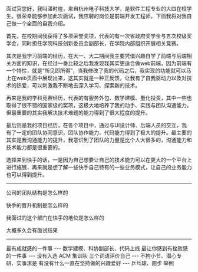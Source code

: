 面试官您好，我叫潘时煌，来自杭州电子科技大学，是软件工程专业的大四在校学生。很荣幸能够参加此次面试，我应聘的岗位是前端开发工程师，下面我将对我自己做一个全面的自我介绍。

首先，在校期间我获得了多项荣誉奖项，代表的有一次省政府奖学金与五次校级奖学金，同时担任学院科技创新委员会副部长，在学院内部组织开展相关竞赛。

其次是我学习前端的经历，在大一、大二期间我主要凭借兴趣自学了前端与后端相关方面的知识，在经过一番比较之后我发现我其实更适合做web前端，因为前端有一个特性，就是“所见即所得”，当我修改了我的代码之后，我实现的功能就可以马上在web页面中展现出来，这其实就是一种正反馈，让我有了自我驱动力以及对技术的热爱，可以刺激我不断地去深入学习、探索新的技术。

再来是我的学科竞赛经历，代表的有服务外包、数学建模、量化投资，其中一些也取得了很不错的国家级的奖项，这极大地培养了我的动手、实践与团队沟通能力。但最重要的其实我解决技术难题的能力得到了很大程度的提升。

最后则是我的项目经历，在各个项目中，通过与UI设计师、后端人员的交互，我有了一定的团队协同意识，团队协作能力、代码能力得到了极大的提升。最主要的其实是我沟通能力的提升，我意识到了团队的力量是比个人大很多的，沟通能力和技术能力都是很重要的。

选择来到快手的话，一是因为自己想要让自己的技术能力可以在更大的一个平台上进行施展，再来就是想了解一些快手自己特有的一些业务模式，让自己的业务能力也可以得到提升。

<hr />

公司的团队结构是怎么样的

快手的晋升机制是怎么样的

我面试的这个部门在快手的地位是怎么样的

大概多久会有面试结果

<hr />

最有成就感的一件事 --- 数学建模、科协副部长、代码上线
最让你感到有挫败感的一件事 --- 没有入选 ACM 集训队
三个词语评价自己 --- 不拘小节、潜心专研、实事求是
有没有什么一直在坚持做的兴趣爱好 --- 乒乓球、跑步
举例
